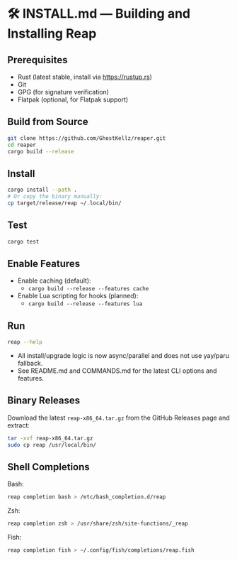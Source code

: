 # 🛠️ INSTALL.md — Building and Installing Reap

## Prerequisites
- Rust (latest stable, install via https://rustup.rs)
- Git
- GPG (for signature verification)
- Flatpak (optional, for Flatpak support)

## Build from Source

```bash
git clone https://github.com/GhostKellz/reaper.git
cd reaper
cargo build --release
```

## Install

```bash
cargo install --path .
# Or copy the binary manually:
cp target/release/reap ~/.local/bin/
```

## Test

```bash
cargo test
```

## Enable Features

- Enable caching (default):
  - `cargo build --release --features cache`
- Enable Lua scripting for hooks (planned):
  - `cargo build --release --features lua`

## Run

```bash
reap --help
```

- All install/upgrade logic is now async/parallel and does not use yay/paru fallback.
- See README.md and COMMANDS.md for the latest CLI options and features.

## Binary Releases

Download the latest `reap-x86_64.tar.gz` from the GitHub Releases page and extract:

```bash
tar -xvf reap-x86_64.tar.gz
sudo cp reap /usr/local/bin/
```

## Shell Completions

Bash:
```bash
reap completion bash > /etc/bash_completion.d/reap
```
Zsh:
```bash
reap completion zsh > /usr/share/zsh/site-functions/_reap
```
Fish:
```bash
reap completion fish > ~/.config/fish/completions/reap.fish
```
